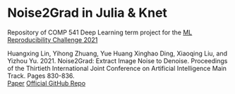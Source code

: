 # Noise2Grad in Julia &amp; Knet

Repository of COMP 541 Deep Learning term project for the [ML Reproducibility Challenge 2021](https://paperswithcode.com/rc2021)

Huangxing Lin, Yihong Zhuang, Yue Huang  Xinghao Ding, Xiaoqing Liu, and Yizhou Yu. 2021. Noise2Grad: Extract Image Noise to Denoise. Proceedings of the Thirtieth International Joint Conference on Artificial Intelligence Main Track. Pages 830-836.  
[Paper](https://www.ijcai.org/proceedings/2021/0115.pdf) [Official GitHub Repo](https://github.com/HuangxingLin123/Noise2Grad_Pytorch_code) 
